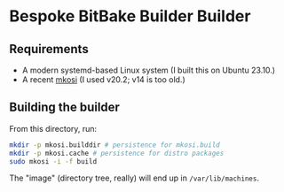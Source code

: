 # Bespoke BitBake Builder Builder

## Requirements

* A modern systemd-based Linux system (I built this on Ubuntu 23.10.)
* A recent [mkosi][mkosi] (I used v20.2; v14 is too old.)

## Building the builder

From this directory, run:

```sh
mkdir -p mkosi.builddir # persistence for mkosi.build
mkdir -p mkosi.cache # persistence for distro packages
sudo mkosi -i -f build
```

The "image" (directory tree, really) will end up in `/var/lib/machines`.

[mkosi]: https://github.com/systemd/mkosi
